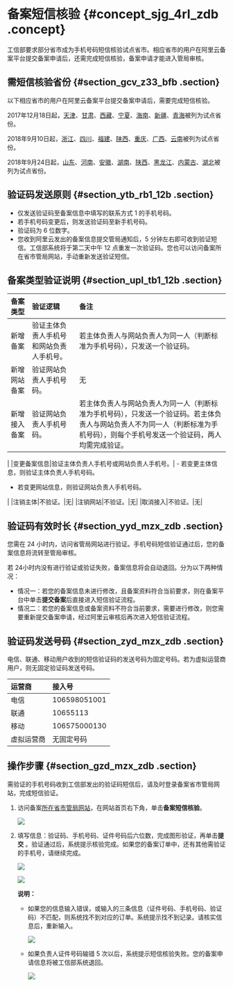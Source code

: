 # 备案短信核验 {#concept_sjg_4rl_zdb .concept}

工信部要求部分省市成为手机号码短信核验试点省市。相应省市的用户在阿里云备案平台提交备案申请后，还需完成短信核验，备案申请才能进入管局审核。

## 需短信核验省份 {#section_gcv_z33_bfb .section}

以下相应省市的用户在阿里云备案平台提交备案申请后，需要完成短信核验。

2017年12月18日起，[天津](http://tjcainfo.miitbeian.gov.cn)、[甘肃](http://gscainfo.miitbeian.gov.cn)、[西藏](http://xzcainfo.miitbeian.gov.cn)、[宁夏](http://nxcainfo.miitbeian.gov.cn)、[海南](http://hncainfo.miitbeian.gov.cn)、[新疆](http://xjcainfo.miitbeian.gov.cn)、[青海](http://qhcainfo.miitbeian.gov.cn)被列为试点省份。

2018年9月10日起，[浙江](http://zcainfo.miitbeian.gov.cn/state/outPortal/loginPortal.action)、[四川](http://sccainfo.miitbeian.gov.cn/state/outPortal/loginPortal.action;jsessionid=5C82A6B6551CDA326FEDDAA810978575)、[福建](http://fjcainfo.miitbeian.gov.cn/state/outPortal/loginPortal.action;jsessionid=0A8674FFC4DFE224B7C91AB4B9CF319E)、[陕西](http://shxcainfo.miitbeian.gov.cn/state/outPortal/loginPortal.action;jsessionid=9A7B9FE6E1A3CF9170FCBEB8176B4792)、[重庆](http://shxcainfo.miitbeian.gov.cn/state/outPortal/loginPortal.action;jsessionid=9A7B9FE6E1A3CF9170FCBEB8176B4792)、[广西](http://gxcainfo.miitbeian.gov.cn/state/outPortal/loginPortal.action;jsessionid=ECDA11D62F9F6CE7E00A5D490C5024BC)、[云南](http://yncainfo.miitbeian.gov.cn/state/outPortal/loginPortal.action;jsessionid=C611EF35AFC68EC742F5BE279A7499B7)被列为试点省份。

2018年9月24日起，[山东](http://sdcainfo.miitbeian.gov.cn/state/outPortal/loginPortal.action;jsessionid=948BB1433EF4124DFBE4D7795CDC19B2)、[河南](http://hcainfo.miitbeian.gov.cn/state/outPortal/loginPortal.action;jsessionid=7716829712A915FFA1C694250F9DF08D)、[安徽](http://ahcainfo.miitbeian.gov.cn/state/outPortal/loginPortal.action;jsessionid=779ECDDF80AB9A9733815A8CF7410C33)、[湖南](http://xcainfo.miitbeian.gov.cn/state/outPortal/loginPortal.action;jsessionid=7B02A8EC0E36F1763462DEE012B99924)、[陕西](http://shxcainfo.miitbeian.gov.cn/state/outPortal/loginPortal.action;jsessionid=9A7B9FE6E1A3CF9170FCBEB8176B4792)、[黑龙江](http://hlcainfo.miitbeian.gov.cn/state/outPortal/loginPortal.action;jsessionid=4052BA96338577D78A4E01006689A698)、[内蒙古](http://nmcainfo.miitbeian.gov.cn/state/outPortal/loginPortal.action;jsessionid=5DEF0A0FB4453BFABFE5F8672BA59CFD)、[湖北](http://ecainfo.miitbeian.gov.cn/state/outPortal/loginPortal.action;jsessionid=F0AD3752120D049C22B1DF1097D2F683)被列为试点省份。

## 验证码发送原则 {#section_ytb_rb1_12b .section}

-   仅发送验证码至备案信息中填写的联系方式 1 的手机号码。
-   若手机号码变更后，则发送验证码至新手机号码。
-   验证码为 6 位数字。
-   您收到阿里云发出的备案信息提交管局通知后，5 分钟左右即可收到验证短信。工信部系统将于第二天中午 12 点重发一次验证码。您也可以访问备案所在省市管局网站，手动重新发送验证短信。

## 备案类型验证说明 {#section_upl_tb1_12b .section}

|备案类型|验证逻辑|备注|
|:---|:---|:-|
|新增备案|验证主体负责人手机号和网站负责人手机号。|若主体负责人与网站负责人为同一人（判断标准为手机号码），只发送一个验证码。|
|新增网站备案|验证网站负责人手机号码。|无|
|新增接入备案|验证网站负责人手机号码。| 若主体负责人与网站负责人为同一人（判断标准为手机号码），只发送一个验证码。若主体负责人与网站负责人不为同一人（判断标准为手机号码），则每个手机号发送一个验证码，两人均需完成验证。

 |
|变更备案信息|验证主体负责人手机号或网站负责人手机号。| -   若变更主体信息，则验证主体负责人手机号码。
-   若变更网站信息，则验证网站负责人手机号码。

 |
|注销主体|不验证。|无|
|注销网站|不验证。|无|
|取消接入|不验证。|无|

## 验证码有效时长 {#section_yyd_mzx_zdb .section}

您需在 24 小时内，访问省管局网站进行验证。手机号码短信验证通过后，您的备案信息将流转至管局审核。

若 24小时内没有进行验证或验证失败，备案信息将会自动退回。分为以下两种情况：

-   情况一：若您的备案信息未进行修改，且备案资料符合当前要求，则在备案平台中单击**提交备案**后直接进入短信验证流程。
-   情况二：若您的备案信息或备案资料不符合当前要求，需要进行修改，则您需要重新提交备案申请，经过阿里云审核后再次进入短信验证流程。

## 验证码发送号码 {#section_zyd_mzx_zdb .section}

电信、联通、移动用户收到的短信验证码的发送号码为固定号码。若为虚拟运营商用户，则无固定验证码发送号码。

|运营商|接入号|
|:--|:--|
|电信|106598051001|
|联通|10655113|
|移动|106575000130|
|虚拟运营商|无固定号码|

## 操作步骤 {#section_gzd_mzx_zdb .section}

需验证的手机号码收到工信部发出的验证码短信后，请及时登录备案省市管局网站，完成短信验证。

1.  访问备案[所在省市管局网站](intl.zh-CN/备案流程/备案短信核验.md#)，在网站首页右下角，单击**备案短信核验**。

    ![](http://static-aliyun-doc.oss-cn-hangzhou.aliyuncs.com/assets/img/14204/15362878119829_zh-CN.png)

2.  填写信息：验证码、手机号码、证件号码后六位数，完成图形验证，再单击**提交** 。验证通过后，系统提示核验完成。如果您的备案订单中，还有其他需验证的手机号，请继续完成。

    ![](http://static-aliyun-doc.oss-cn-hangzhou.aliyuncs.com/assets/img/14204/15362878119830_zh-CN.png)

    ![](http://static-aliyun-doc.oss-cn-hangzhou.aliyuncs.com/assets/img/14204/15362878119832_zh-CN.png)

    **说明：** 

    -   如果您的信息输入错误，或输入的三条信息（证件号码、手机号码、验证码）不匹配，则系统找不到对应的订单。系统提示找不到记录。请核实信息后，重新输入。

        ![](http://static-aliyun-doc.oss-cn-hangzhou.aliyuncs.com/assets/img/14204/15362878115573_zh-CN.png)

    -   如果负责人证件号码输错 5 次以后，系统提示短信核验失败。您的备案申请信息将被工信部系统退回。

        ![](http://docs-aliyun.cn-hangzhou.oss.aliyun-inc.com/assets/pic/63826/cn_zh/1513307443745/%E9%AA%8C%E8%AF%81%E6%9C%AA%E9%80%9A%E8%BF%87.png)


